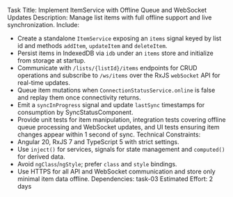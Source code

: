 Task Title: Implement ItemService with Offline Queue and WebSocket Updates
Description: Manage list items with full offline support and live synchronization.
Include:
- Create a standalone `ItemService` exposing an `items` signal keyed by list id and methods `addItem`, `updateItem` and `deleteItem`.
- Persist items in IndexedDB via `idb` under an `items` store and initialize from storage at startup.
- Communicate with `/lists/{listId}/items` endpoints for CRUD operations and subscribe to `/ws/items` over the RxJS `webSocket` API for real-time updates.
- Queue item mutations when `ConnectionStatusService.online` is false and replay them once connectivity returns.
- Emit a `syncInProgress` signal and update `lastSync` timestamps for consumption by SyncStatusComponent.
- Provide unit tests for item manipulation, integration tests covering offline queue processing and WebSocket updates, and UI tests ensuring item changes appear within 1 second of sync.
Technical Constraints:
- Angular 20, RxJS 7 and TypeScript 5 with strict settings.
- Use `inject()` for services, signals for state management and `computed()` for derived data.
- Avoid `ngClass`/`ngStyle`; prefer `class` and `style` bindings.
- Use HTTPS for all API and WebSocket communication and store only minimal item data offline.
Dependencies: task-03
Estimated Effort: 2 days
